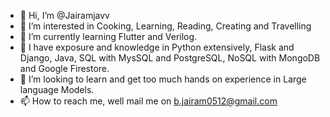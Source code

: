 - 👋 Hi, I’m @Jairamjavv
- 👀 I’m interested in Cooking, Learning, Reading, Creating and Travelling
- 🌱 I’m currently learning Flutter and Verilog.
- 🌱 I have exposure and knowledge in Python extensively, Flask and Django, Java, SQL with MysSQL and PostgreSQL, NoSQL with MongoDB and Google Firestore.
- 💞️ I’m looking to learn and get too much hands on experience in Large language Models.
- 📫 How to reach me, well mail me on b.jairam0512@gmail.com

<!---
Jairamjavv/Jairamjavv is a ✨ special ✨ repository because its `README.md` (this file) appears on your GitHub profile.
You can click the Preview link to take a look at your changes.
--->
